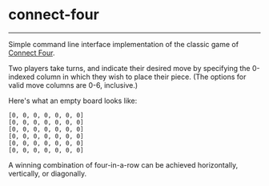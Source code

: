 # connect-four
___

Simple command line interface implementation of the classic game of
[Connect Four](https://en.wikipedia.org/wiki/Connect_Four).

Two players take turns, and indicate their desired move by specifying
the 0-indexed column in which they wish to place their piece. (The
options for valid move columns are 0-6, inclusive.)

Here's what an empty board looks like:
```
[0, 0, 0, 0, 0, 0, 0]
[0, 0, 0, 0, 0, 0, 0]
[0, 0, 0, 0, 0, 0, 0]
[0, 0, 0, 0, 0, 0, 0]
[0, 0, 0, 0, 0, 0, 0]
[0, 0, 0, 0, 0, 0, 0]
```

A winning combination of four-in-a-row can be achieved horizontally,
vertically, or diagonally.
